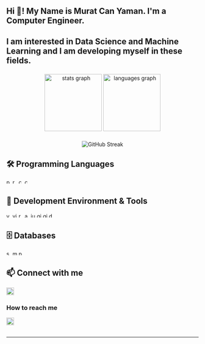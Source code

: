 <h2 align="left">Hi 👋! My Name is Murat Can Yaman. I'm a Computer Engineer.</h2>
  
<h2 align="left">I am interested in Data Science and Machine Learning and I am developing myself in these fields.</h2>

###

<div align="center">
  <img src="https://github-readme-stats.vercel.app/api?username=muratcanyaman&hide_title=false&hide_rank=false&show_icons=true&include_all_commits=true&count_private=true&disable_animations=false&theme=dracula&locale=en&hide_border=false" height="150" alt="stats graph"  />
  <img src="https://github-readme-stats.vercel.app/api/top-langs?username=muratcanyaman&locale=en&hide_title=false&layout=compact&card_width=320&langs_count=5&theme=dracula&hide_border=false" height="150" alt="languages graph"  />
</div>

###

<div align="center">
  <img src="https://github-readme-streak-stats.herokuapp.com/?user=muratcanyaman&theme=dracula" alt="GitHub Streak" />
</div>

###

## 🛠️ Programming Languages

<div align="left">
  <img src="https://img.shields.io/badge/Python-3776AB?style=flat&logo=python&logoColor=white" height="12" alt="python" />
  <img src="https://img.shields.io/badge/R-276DC3?style=flat&logo=r&logoColor=white" height="12" alt="r" />
  <img src="https://img.shields.io/badge/C-A8B9CC?style=flat&logo=c&logoColor=white" height="12" alt="c" />
  <img src="https://img.shields.io/badge/C%23-239120?style=flat&logo=csharp&logoColor=white" height="12" alt="csharp" />
</div>

###

## 🔧 Development Environment & Tools

<div align="left">
  <img src="https://img.shields.io/badge/VS%20Code-007ACC?style=flat&logo=visualstudiocode&logoColor=white" height="12" alt="vscode" />
  <img src="https://img.shields.io/badge/Visual%20Studio-5C2D91?style=flat&logo=visualstudio&logoColor=white" height="12" alt="visualstudio" />
  <img src="https://img.shields.io/badge/RStudio-75AADB?style=flat&logo=rstudio&logoColor=white" height="12" alt="rstudio" />
  <img src="https://img.shields.io/badge/Anaconda-44A833?style=flat&logo=anaconda&logoColor=white" height="12" alt="anaconda" />
  <img src="https://img.shields.io/badge/Jupyter-F37626?style=flat&logo=jupyter&logoColor=white" height="12" alt="jupyter" />
  <img src="https://img.shields.io/badge/Git-F05032?style=flat&logo=git&logoColor=white" height="12" alt="git" />
  <img src="https://img.shields.io/badge/GitHub-181717?style=flat&logo=github&logoColor=white" height="12" alt="github" />
  <img src="https://img.shields.io/badge/Docker-2496ED?style=flat&logo=docker&logoColor=white" height="12" alt="docker" />
</div>

###

## 🗄️ Databases

<div align="left">
  <img src="https://img.shields.io/badge/SQLite-003B57?style=flat&logo=sqlite&logoColor=white" height="12" alt="sqlite" />
  <img src="https://img.shields.io/badge/MySQL-4479A1?style=flat&logo=mysql&logoColor=white" height="12" alt="mysql" />
  <img src="https://img.shields.io/badge/PostgreSQL-336791?style=flat&logo=postgresql&logoColor=white" height="12" alt="postgresql" />
</div>

###

## 📫 Connect with me

<div align="left">
  <a href="https://www.linkedin.com/in/muratcanyaman/" target="_blank">
    <img src="https://img.shields.io/static/v1?message=LinkedIn&logo=linkedin&label=&color=0077B5&logoColor=white&labelColor=&style=for-the-badge" height="20" alt="linkedin logo"  />
  </a>
</div>

### How to reach me
<div align="left">
  <a href="https://mail.google.com/mail/?view=cm&fs=1&to=tcmuratyaman1923@gmail.com" target="_blank">
    <img src="https://img.shields.io/static/v1?message=Gmail&logo=gmail&label=&color=D14836&logoColor=white&labelColor=&style=for-the-badge" height="20" alt="gmail logo"  />
  </a>
</div>

<br clear="both">

---

